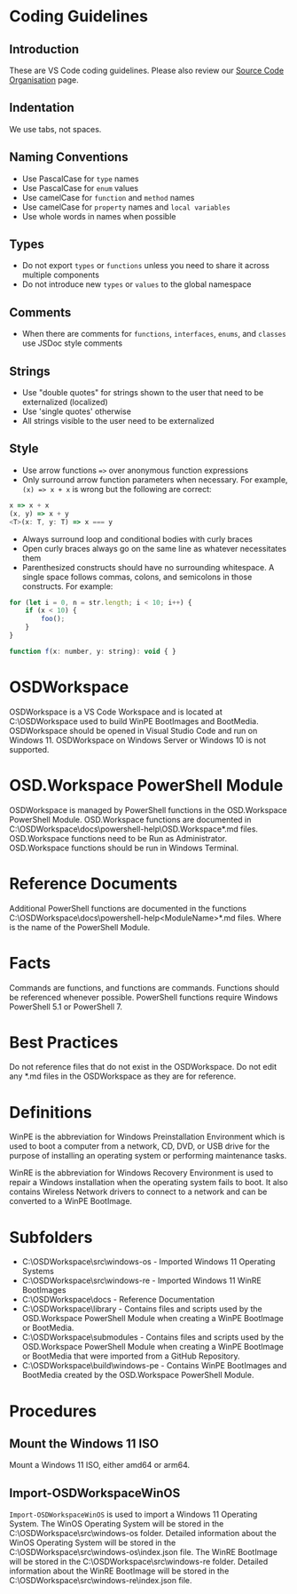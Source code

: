 # Coding Guidelines

## Introduction

These are VS Code coding guidelines. Please also review our [Source Code Organisation](https://github.com/microsoft/vscode/wiki/Source-Code-Organization) page.

## Indentation

We use tabs, not spaces.

## Naming Conventions

* Use PascalCase for `type` names
* Use PascalCase for `enum` values
* Use camelCase for `function` and `method` names
* Use camelCase for `property` names and `local variables`
* Use whole words in names when possible

## Types

* Do not export `types` or `functions` unless you need to share it across multiple components
* Do not introduce new `types` or `values` to the global namespace

## Comments

* When there are comments for `functions`, `interfaces`, `enums`, and `classes` use JSDoc style comments

## Strings

* Use "double quotes" for strings shown to the user that need to be externalized (localized)
* Use 'single quotes' otherwise
* All strings visible to the user need to be externalized

## Style

* Use arrow functions `=>` over anonymous function expressions
* Only surround arrow function parameters when necessary. For example, `(x) => x + x` is wrong but the following are correct:

```javascript
x => x + x
(x, y) => x + y
<T>(x: T, y: T) => x === y
```

* Always surround loop and conditional bodies with curly braces
* Open curly braces always go on the same line as whatever necessitates them
* Parenthesized constructs should have no surrounding whitespace. A single space follows commas, colons, and semicolons in those constructs. For example:

```javascript
for (let i = 0, n = str.length; i < 10; i++) {
    if (x < 10) {
        foo();
    }
}

function f(x: number, y: string): void { }
```

# OSDWorkspace
OSDWorkspace is a VS Code Workspace and is located at C:\OSDWorkspace used to build WinPE BootImages and BootMedia.
OSDWorkspace should be opened in Visual Studio Code and run on Windows 11.
OSDWorkspace on Windows Server or Windows 10 is not supported.

# OSD.Workspace PowerShell Module
OSDWorkspace is managed by PowerShell functions in the OSD.Workspace PowerShell Module.
OSD.Workspace functions are documented in C:\OSDWorkspace\docs\powershell-help\OSD.Workspace\*.md files.
OSD.Workspace functions need to be Run as Administrator.
OSD.Workspace functions should be run in Windows Terminal.

# Reference Documents
Additional PowerShell functions are documented in the functions C:\OSDWorkspace\docs\powershell-help\<ModuleName>\*.md files.
Where <ModuleName> is the name of the PowerShell Module.

# Facts
Commands are functions, and functions are commands.
Functions should be referenced whenever possible.
PowerShell functions require Windows PowerShell 5.1 or PowerShell 7.

# Best Practices
Do not reference files that do not exist in the OSDWorkspace.
Do not edit any *.md files in the OSDWorkspace as they are for reference.

# Definitions
WinPE is the abbreviation for Windows Preinstallation Environment which is used to boot a computer from a network, CD, DVD, or USB drive for the purpose of installing an operating system or performing maintenance tasks.

WinRE is the abbreviation for Windows Recovery Environment is used to repair a Windows installation when the operating system fails to boot. It also contains Wireless Network drivers to connect to a network and can be converted to a WinPE BootImage.

# Subfolders
- C:\OSDWorkspace\src\windows-os - Imported Windows 11 Operating Systems
- C:\OSDWorkspace\src\windows-re - Imported Windows 11 WinRE BootImages
- C:\OSDWorkspace\docs - Reference Documentation
- C:\OSDWorkspace\library - Contains files and scripts used by the OSD.Workspace PowerShell Module when creating a WinPE BootImage or BootMedia.
- C:\OSDWorkspace\submodules - Contains files and scripts used by the OSD.Workspace PowerShell Module when creating a WinPE BootImage or BootMedia that were imported from a GitHub Repository.
- C:\OSDWorkspace\build\windows-pe - Contains WinPE BootImages and BootMedia created by the OSD.Workspace PowerShell Module.

# Procedures

## Mount the Windows 11 ISO
Mount a Windows 11 ISO, either amd64 or arm64.

## Import-OSDWorkspaceWinOS
`Import-OSDWorkspaceWinOS` is used to import a Windows 11 Operating System.
The WinOS Operating System will be stored in the C:\OSDWorkspace\src\windows-os folder.
Detailed information about the WinOS Operating System will be stored in the C:\OSDWorkspace\src\windows-os\index.json file.
The WinRE BootImage will be stored in the C:\OSDWorkspace\src\windows-re folder.
Detailed information about the WinRE BootImage will be stored in the C:\OSDWorkspace\src\windows-re\index.json file.